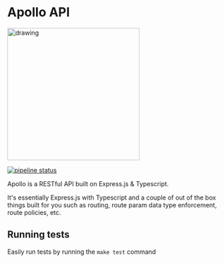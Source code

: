 # Apollo API

<img src="https://gitlab.com/apollo-api/core/-/raw/master/apollo-logo.png" alt="drawing" width="300px"/>

[![pipeline status](https://gitlab.com/apollo-api/core/badges/master/pipeline.svg)](https://gitlab.com/apollo-api/core/commits/master)

Apollo is a RESTful API built on Express.js & Typescript.

It's essentially Express.js with Typescript and a couple of out of the box things built for you such as routing, route param data type enforcement, route policies, etc.

## Running tests
Easily run tests by running the `make test` command
